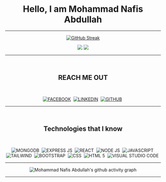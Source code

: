  <h1 align="center">Hello, I am Mohammad Nafis Abdullah</h1>

<div align="center">
 
 <!-- ![ezgif-4-198654169e](https://user-images.githubusercontent.com/92919697/158129322-2403dc29-39ce-4ed5-aab2-13feacc46f79.gif) -->
 
 
 <hr>
 
 [![GitHub Streak](https://github-readme-streak-stats.herokuapp.com/?user=Mohammad-Nafis-Abdullah&theme=graywhite)](https://github.com/DenverCoder1/github-readme-streak-stats)
 
 <img src="https://github-readme-stats.vercel.app/api?username=Mohammad-Nafis-Abdullah&show_icons=true&theme=graywhite&line_height=40"> <img src="https://github-readme-stats.vercel.app/api/top-langs/?username=Mohammad-Nafis-Abdullah&theme=graywhite&hide_langs_below=1">
 
 <!-- <img width="550"  src="https://github-readme-stats.vercel.app/api/top-langs?username=Mohammad-Nafis-Abdullah&show_icons=true&locale=en&layout=compact" alt="Mohammad Nafis Abdullah" /> -->
 
 
 
 
<hr>

</br>

##  **REACH ME OUT**

</br>
 

<a href="https://www.facebook.com/mohammad.nafis.abdullah">![FACEBOOK](https://img.shields.io/badge/Facebook-1877F2?style=for-the-badge&logo=facebook&logoColor=white)</a>&nbsp;
<a href="www.linkedin.com/in/mohammad-nafis-abdullah">![LINKEDIN](https://img.shields.io/badge/LinkedIn-0077B5?style=for-the-badge&logo=linkedin&logoColor=white)</a>&nbsp;
<a href="https://github.com/Mohammad-Nafis-Abdullah">![GITHUB](https://img.shields.io/badge/GitHub-100000?style=for-the-badge&logo=github&logoColor=white)</a>&nbsp;


<hr>
</br>

## Technologies that I know

</br>


![MONGODB](https://img.shields.io/badge/MongoDB-4EA94B?style=for-the-badge&logo=mongodb&logoColor=white)&nbsp;
![EXPRESS JS](https://img.shields.io/badge/Express.js-000000?style=for-the-badge&logo=express&logoColor=white)&nbsp;
![REACT](https://img.shields.io/badge/React-20232A?style=for-the-badge&logo=react&logoColor=61DAFB)&nbsp;
![NODE JS](https://img.shields.io/badge/Node.js-339933?style=for-the-badge&logo=nodedotjs&logoColor=white)&nbsp;
![JAVASCRIPT](https://img.shields.io/badge/JavaScript-323330?style=for-the-badge&logo=javascript&logoColor=F7DF1E)&nbsp;
![TAILWIND](https://img.shields.io/badge/Tailwind_CSS-38B2AC?style=for-the-badge&logo=tailwind-css&logoColor=white)&nbsp;
![BOOTSTRAP](https://img.shields.io/badge/Bootstrap-563D7C?style=for-the-badge&logo=bootstrap&logoColor=white)&nbsp;
![CSS](https://img.shields.io/badge/CSS3-1572B6?style=for-the-badge&logo=css3&logoColor=white)&nbsp;
![HTML 5](https://img.shields.io/badge/HTML5-E34F26?style=for-the-badge&logo=html5&logoColor=white)&nbsp;
![VISUAL STUDIO CODE](https://img.shields.io/badge/Visual_Studio_Code-0078D4?style=for-the-badge&logo=visual%20studio%20code&logoColor=white)&nbsp;

<hr>

![Mohammad Nafis Abdullah's github activity graph](https://activity-graph.herokuapp.com/graph?username=Mohammad-Nafis-Abdullah&bg_color=dark&color=777777&line=5194f0&point=5194f0&area=&hide_border=)

</div>

<hr>
